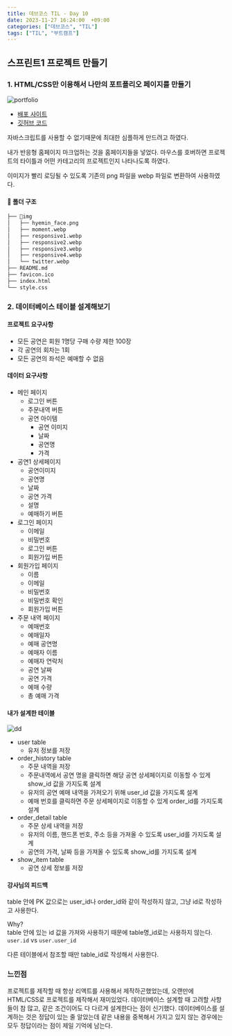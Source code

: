 ```yaml
---
title: 데브코스 TIL - Day 10
date: 2023-11-27 16:24:00  +09:00
categories: ["데브코스", "TIL"]
tags: ["TIL", "부트캠프"]
---
```


## 스프린트1 프로젝트 만들기

### 1. HTML/CSS만 이용해서 나만의 포트폴리오 페이지를 만들기

![portfolio](https://github.com/hyemin12/react-vite-shop-app/assets/66300732/dba6c3ea-27c8-47f1-992b-dc6b6033d7c3)

- [배포 사이트](https://hyemin12.github.io/programmers_project_portfolio/)
- [깃허브 코드](https://github.com/hyemin12/programmers_project_portfolio)

자바스크립트를 사용할 수 없기때문에 최대한 심플하게 만드려고 하였다.

내가 반응형 홈페이지 마크업하는 것을 홈페이지들을 넣었다. 마우스를 호버하면 프로젝트의 타이틀과 어떤 카테고리의 프로젝트인지 나타나도록 하였다.

이미지가 빨리 로딩될 수 있도록 기존의 png 파일을 webp 파일로 변환하여 사용하였다.

#### 📂 폴더 구조

```bash
├── 📁img
│   ├── hyemin_face.png
│   ├── moment.webp
│   ├── responsive1.webp
│   ├── responsive2.webp
│   ├── responsive3.webp
│   ├── responsive4.webp
│   └── twitter.webp
├── README.md
├── favicon.ico
├── index.html
└── style.css
```

### 2. 데이터베이스 테이블 설계해보기

#### 프로젝트 요구사항

- 모든 공연은 회원 1명당 구매 수량 제한 100장
- 각 공연의 회차는 1회
- 모든 공연의 좌석은 예매할 수 없음

#### 데이터 요구사항

- 메인 페이지
  - 로그인 버튼
  - 주문내역 버튼
  - 공연 아이템
    - 공연 이미지
    - 날짜
    - 공연명
    - 가격
- 공연1 상세페이지
  - 공연이미지
  - 공연명
  - 날짜
  - 공연 가격
  - 설명
  - 예매하기 버튼
- 로그인 페이지
  - 이메일
  - 비밀번호
  - 로그인 버튼
  - 회원가입 버튼
- 회원가입 페이지
  - 이름
  - 이메일
  - 비밀번호
  - 비밀번호 확인
  - 회원가입 버튼
- 주문 내역 페이지
  - 예매번호
  - 예매일자
  - 예매 공연명
  - 예매자 이름
  - 예매자 연락처
  - 공연 날짜
  - 공연 가격
  - 예매 수량
  - 총 예매 가격

#### 내가 설계한 테이블

![dd](https://github.com/hyemin12/react-vite-shop-app/assets/66300732/78f5c6be-29fa-42da-a5c0-80cc703a05e9)

- user table
  - 유저 정보를 저장
- order_history table
  - 주문 내역을 저장
  - 주문내역에서 공연 명을 클릭하면 해당 공연 상세페이지로 이동할 수 있게 show_id 값을 가지도록 설계
  - 유저의 공연 예매 내역을 가져오기 위해 user_id 값을 가지도록 설계
  - 예매 번호를 클릭하면 주문 상세페이지로 이동할 수 있게 order_id를 가지도록 설계
- order_detail table
  - 주문 상세 내역을 저장
  - 유저의 이름, 핸드폰 번호, 주소 등을 가져올 수 있도록 user_id를 가지도록 설계
  - 공연의 가격, 날짜 등을 가져올 수 있도록 show_id를 가지도록 설계
- show_item table
  - 공연 상세 정보를 저장

#### 강사님의 피드백

table 안에 PK 값으로는 user_id나 order_id와 같이 작성하지 않고, 그냥 id로 작성하고 사용한다.

Why?  
 table 안에 있는 id 값을 가져와 사용하기 때문에 table명\_id로는 사용하지 않는다.  
`user.id` vs `user.user_id`

다른 테이블에서 참조할 때만 table_id로 작성해서 사용한다.

### 느낀점

프로젝트를 제작할 때 항상 리액트를 사용해서 제작하곤했었는데, 오랜만에 HTML/CSS로 프로젝트를 제작해서 재미있었다. 데이터베이스 설계할 때 고려할 사항들이 참 많고, 같은 조건이어도 다 다르게 설계한다는 점이 신기했다. 데이터베이스를 설계하는 것은 정답이 있는 줄 알았는데 같은 내용을 중복해서 가지고 있지 않는 경우에는 모두 정답이라는 점이 제일 기억에 남는다.

